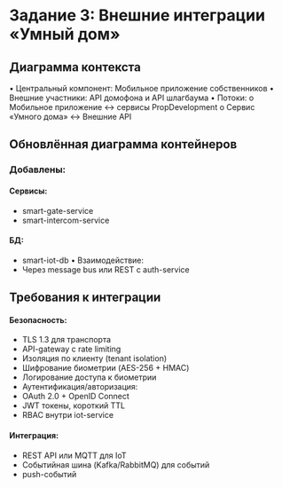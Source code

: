 # Задание 3: Внешние интеграции «Умный дом»

## Диаграмма контекста
   •	Центральный компонент: Мобильное приложение собственников
   •	Внешние участники: API домофона и API шлагбаума
   •	Потоки:
   o	Мобильное приложение ↔ сервисы PropDevelopment
   o	Сервис «Умного дома» ↔ Внешние API

## Обновлённая диаграмма контейнеров

### Добавлены:
   #### Сервисы:
   - smart-gate-service
   - smart-intercom-service
   #### БД:
   - smart-iot-db
   • Взаимодействие:
   - Через message bus или REST с auth-service
## Требования к интеграции
   ####	Безопасность:
   - TLS 1.3 для транспорта
   - API-gateway с rate limiting
   - Изоляция по клиенту (tenant isolation)
   - Шифрование биометрии (AES-256 + HMAC)
   - Логирование доступа к биометрии
   - Аутентификация/авторизация:
   - OAuth 2.0 + OpenID Connect
   - JWT токены, короткий TTL
   - RBAC внутри iot-service
   #### Интеграция:
   - REST API или MQTT для IoT
   - Событийная шина (Kafka/RabbitMQ) для событий
   - push-событий
